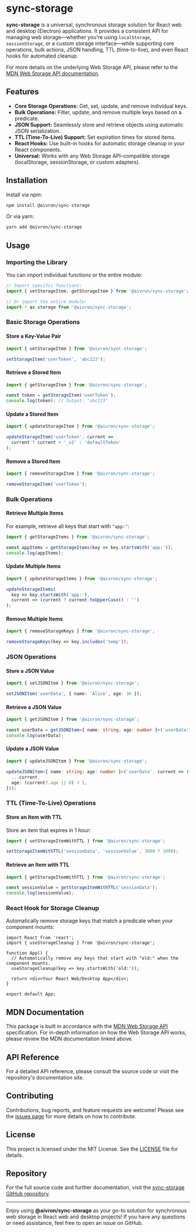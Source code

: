 
# sync-storage

**sync-storage** is a universal, synchronous storage solution for React web and desktop (Electron) applications. It provides a consistent API for managing web storage—whether you're using `localStorage`, `sessionStorage`, or a custom storage interface—while supporting core operations, bulk actions, JSON handling, TTL (time-to-live), and even React hooks for automated cleanup.

For more details on the underlying Web Storage API, please refer to the [MDN Web Storage API documentation](https://developer.mozilla.org/en-US/docs/Web/API/Web_Storage_API).

## Features

- **Core Storage Operations:** Get, set, update, and remove individual keys.
- **Bulk Operations:** Filter, update, and remove multiple keys based on a predicate.
- **JSON Support:** Seamlessly store and retrieve objects using automatic JSON serialization.
- **TTL (Time-To-Live) Support:** Set expiration times for stored items.
- **React Hooks:** Use built-in hooks for automatic storage cleanup in your React components.
- **Universal:** Works with any Web Storage API–compatible storage (localStorage, sessionStorage, or custom adapters).

## Installation

Install via npm:

```bash
npm install @aivron/sync-storage
```

Or via yarn:

```bash
yarn add @aivron/sync-storage
```

## Usage

### Importing the Library

You can import individual functions or the entire module:

```ts
// Import specific functions:
import { setStorageItem, getStorageItem } from '@aivron/sync-storage';

// Or import the entire module:
import * as storage from '@aivron/sync-storage';
```

### Basic Storage Operations

#### Store a Key-Value Pair

```ts
import { setStorageItem } from '@aivron/sync-storage';

setStorageItem('userToken', 'abc123');
```

#### Retrieve a Stored Item

```ts
import { getStorageItem } from '@aivron/sync-storage';

const token = getStorageItem('userToken');
console.log(token); // Output: "abc123"
```

#### Update a Stored Item

```ts
import { updateStorageItem } from '@aivron/sync-storage';

updateStorageItem('userToken', current =>
  current ? current + '_v2' : 'defaultToken'
);
```

#### Remove a Stored Item

```ts
import { removeStorageItem } from '@aivron/sync-storage';

removeStorageItem('userToken');
```

### Bulk Operations

#### Retrieve Multiple Items

For example, retrieve all keys that start with `"app:"`:

```ts
import { getStorageItems } from '@aivron/sync-storage';

const appItems = getStorageItems(key => key.startsWith('app:'));
console.log(appItems);
```

#### Update Multiple Items

```ts
import { updateStorageItems } from '@aivron/sync-storage';

updateStorageItems(
  key => key.startsWith('app:'),
  current => (current ? current.toUpperCase() : '')
);
```

#### Remove Multiple Items

```ts
import { removeStorageKeys } from '@aivron/sync-storage';

removeStorageKeys(key => key.includes('temp'));
```

### JSON Operations

#### Store a JSON Value

```ts
import { setJSONItem } from '@aivron/sync-storage';

setJSONItem('userData', { name: 'Alice', age: 30 });
```

#### Retrieve a JSON Value

```ts
import { getJSONItem } from '@aivron/sync-storage';

const userData = getJSONItem<{ name: string; age: number }>('userData');
console.log(userData);
```

#### Update a JSON Value

```ts
import { updateJSONItem } from '@aivron/sync-storage';

updateJSONItem<{ name: string; age: number }>('userData', current => ({
  ...current,
  age: (current?.age || 0) + 1,
}));
```

### TTL (Time-To-Live) Operations

#### Store an Item with TTL

Store an item that expires in 1 hour:

```ts
import { setStorageItemWithTTL } from '@aivron/sync-storage';

setStorageItemWithTTL('sessionData', 'sessionValue', 3600 * 1000);
```

#### Retrieve an Item with TTL

```ts
import { getStorageItemWithTTL } from '@aivron/sync-storage';

const sessionValue = getStorageItemWithTTL('sessionData');
console.log(sessionValue);
```

### React Hook for Storage Cleanup

Automatically remove storage keys that match a predicate when your component mounts:

```tsx
import React from 'react';
import { useStorageCleanup } from '@aivron/sync-storage';

function App() {
  // Automatically remove any keys that start with "old:" when the component mounts.
  useStorageCleanup(key => key.startsWith('old:'));

  return <div>Your React Web/Desktop App</div>;
}

export default App;
```

## MDN Documentation

This package is built in accordance with the [MDN Web Storage API](https://developer.mozilla.org/en-US/docs/Web/API/Web_Storage_API) specification. For in-depth information on how the Web Storage API works, please review the MDN documentation linked above.

## API Reference

For a detailed API reference, please consult the source code or visit the repository's documentation site.

## Contributing

Contributions, bug reports, and feature requests are welcome!
Please see the [issues page](https://github.com/aivron/sync-storage/issues) for more details on how to contribute.

## License

This project is licensed under the MIT License. See the [LICENSE](LICENSE) file for details.

## Repository

For the full source code and further documentation, visit the [sync-storage GitHub repository](https://github.com/aivron/sync-storage).

---

Enjoy using **@aivron/sync-storage** as your go-to solution for synchronous web storage in React web and desktop projects! If you have any questions or need assistance, feel free to open an issue on GitHub.
